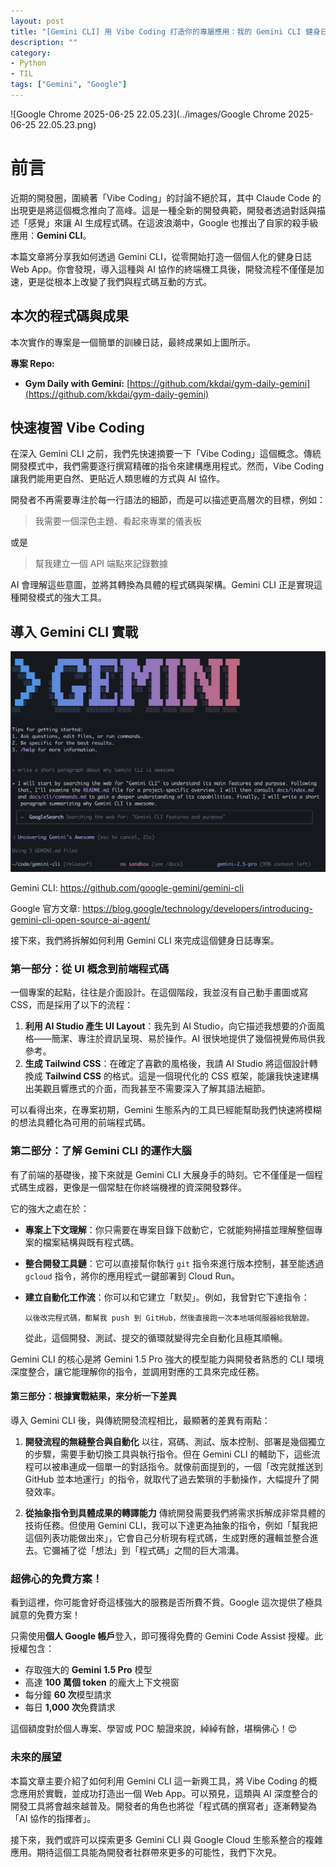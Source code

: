 ```yaml
---
layout: post
title: "[Gemini CLI] 用 Vibe Coding 打造你的專屬應用：我的 Gemini CLI 健身日誌實戰"
description: ""
category: 
- Python 
- TIL
tags: ["Gemini", "Google"]
---
```


![Google Chrome 2025-06-25 22.05.23](../images/Google Chrome 2025-06-25 22.05.23.png)

# 前言

近期的開發圈，圍繞著「Vibe Coding」的討論不絕於耳，其中 Claude Code 的出現更是將這個概念推向了高峰。這是一種全新的開發典範，開發者透過對話與描述「感覺」來讓 AI 生成程式碼。在這波浪潮中，Google 也推出了自家的殺手級應用：**Gemini CLI**。

本篇文章將分享我如何透過 Gemini CLI，從零開始打造一個個人化的健身日誌 Web App。你會發現，導入這種與 AI 協作的終端機工具後，開發流程不僅僅是加速，更是從根本上改變了我們與程式碼互動的方式。

## 本次的程式碼與成果

本次實作的專案是一個簡單的訓練日誌，最終成果如上圖所示。

**專案 Repo:**

*   **Gym Daily with Gemini:** [https://github.com/kkdai/gym-daily-gemini](https://github.com/kkdai/gym-daily-gemini)

## 快速複習 Vibe Coding

在深入 Gemini CLI 之前，我們先快速摘要一下「Vibe Coding」這個概念。傳統開發模式中，我們需要逐行撰寫精確的指令來建構應用程式。然而，Vibe Coding 讓我們能用更自然、更貼近人類思維的方式與 AI 協作。

開發者不再需要專注於每一行語法的細節，而是可以描述更高層次的目標，例如：
> 我需要一個深色主題、看起來專業的儀表板

或是
> 幫我建立一個 API 端點來記錄數據

AI 會理解這些意圖，並將其轉換為具體的程式碼與架構。Gemini CLI 正是實現這種開發模式的強大工具。

## 導入 Gemini CLI 實戰

![Gemini CLI Screenshot](https://github.com/google-gemini/gemini-cli/raw/main/docs/assets/gemini-screenshot.png)

Gemini CLI:
https://github.com/google-gemini/gemini-cli

Google 官方文章:
https://blog.google/technology/developers/introducing-gemini-cli-open-source-ai-agent/

接下來，我們將拆解如何利用 Gemini CLI 來完成這個健身日誌專案。

### 第一部分：從 UI 概念到前端程式碼

一個專案的起點，往往是介面設計。在這個階段，我並沒有自己動手畫圖或寫 CSS，而是採用了以下的流程：

1.  **利用 AI Studio 產生 UI Layout**：我先到 AI Studio，向它描述我想要的介面風格——簡潔、專注於資訊呈現、易於操作。AI 很快地提供了幾個視覺佈局供我參考。
2.  **生成 Tailwind CSS**：在確定了喜歡的風格後，我請 AI Studio 將這個設計轉換成 **Tailwind CSS** 的格式。這是一個現代化的 CSS 框架，能讓我快速建構出美觀且響應式的介面，而我甚至不需要深入了解其語法細節。

可以看得出來，在專案初期，Gemini 生態系內的工具已經能幫助我們快速將模糊的想法具體化為可用的前端程式碼。

### 第二部分：了解 Gemini CLI 的運作大腦

有了前端的基礎後，接下來就是 Gemini CLI 大展身手的時刻。它不僅僅是一個程式碼生成器，更像是一個常駐在你終端機裡的資深開發夥伴。

它的強大之處在於：
*   **專案上下文理解**：你只需要在專案目錄下啟動它，它就能夠掃描並理解整個專案的檔案結構與既有程式碼。
*   **整合開發工具鏈**：它可以直接幫你執行 `git` 指令來進行版本控制，甚至能透過 `gcloud` 指令，將你的應用程式一鍵部署到 Cloud Run。
*   **建立自動化工作流**：你可以和它建立「默契」。例如，我曾對它下達指令：
    
    ```
    以後改完程式碼，都幫我 push 到 GitHub，然後直接跑一次本地端伺服器給我驗證。
    ```
    
    從此，這個開發、測試、提交的循環就變得完全自動化且極其順暢。

Gemini CLI 的核心是將 Gemini 1.5 Pro 強大的模型能力與開發者熟悉的 CLI 環境深度整合，讓它能理解你的指令，並調用對應的工具來完成任務。

#### 第三部分：根據實戰結果，來分析一下差異

導入 Gemini CLI 後，與傳統開發流程相比，最顯著的差異有兩點：

1.  **開發流程的無縫整合與自動化**
    以往，寫碼、測試、版本控制、部署是幾個獨立的步驟，需要手動切換工具與執行指令。但在 Gemini CLI 的輔助下，這些流程可以被串連成一個單一的對話指令。就像前面提到的，一個「改完就推送到 GitHub 並本地運行」的指令，就取代了過去繁瑣的手動操作，大幅提升了開發效率。

2.  **從抽象指令到具體成果的轉譯能力**
    傳統開發需要我們將需求拆解成非常具體的技術任務。但使用 Gemini CLI，我可以下達更為抽象的指令，例如「幫我把這個列表功能做出來」，它會自己分析現有程式碼，生成對應的邏輯並整合進去。它彌補了從「想法」到「程式碼」之間的巨大鴻溝。

### 超佛心的免費方案！

看到這裡，你可能會好奇這樣強大的服務是否所費不貲。Google 這次提供了極具誠意的免費方案！

只需使用**個人 Google 帳戶**登入，即可獲得免費的 Gemini Code Assist 授權。此授權包含：
*   存取強大的 **Gemini 1.5 Pro** 模型
*   高達 **100 萬個 token** 的龐大上下文視窗
*   每分鐘 **60 次**模型請求
*   每日 **1,000 次**免費請求

這個額度對於個人專案、學習或 POC 驗證來說，綽綽有餘，堪稱佛心！😍

### 未來的展望

本篇文章主要介紹了如何利用 Gemini CLI 這一新興工具，將 Vibe Coding 的概念應用於實戰，並成功打造出一個 Web App。可以預見，這類與 AI 深度整合的開發工具將會越來越普及。開發者的角色也將從「程式碼的撰寫者」逐漸轉變為「AI 協作的指揮者」。

接下來，我們或許可以探索更多 Gemini CLI 與 Google Cloud 生態系整合的複雜應用。期待這個工具能為開發者社群帶來更多的可能性，我們下次見。

